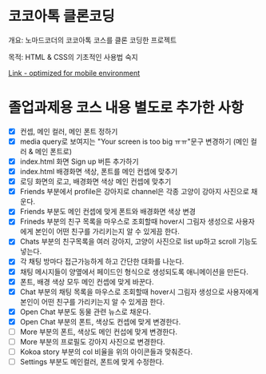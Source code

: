 # 코코아톡 클론코딩

개요: 노마드코더의 코코아톡 코스를 클론 코딩한 프로젝트

목적: HTML & CSS의 기초적인 사용법 숙지

[Link - optimized for mobile environment](https://westone034626.github.io/kokoa-clone-2020/)

# 졸업과제용 코스 내용 별도로 추가한 사항

- [x] 컨셉, 메인 컬러, 메인 폰트 정하기
- [x] media query로 보여지는 "Your screen is too big ㅠㅠ"문구 변경하기 (메인 컬러 & 메인 폰트로)
- [x] index.html 화면 Sign up 버튼 추가하기
- [x] index.html 배경화면 색상, 폰트를 메인 컨셉에 맞추기
- [x] 로딩 화면의 로고, 배경화면 색상 메인 컨셉에 맞추기
- [x] Friends 부분에서 profile은 강아지로 channel은 각종 고양이 강아지 사진으로 채운다.
- [x] Friends 부분도 메인 컨셉에 맞게 폰트와 배경화면 색상 변경
- [x] Frineds 부분의 친구 목록을 마우스로 조회할때 hover시 그림자 생성으로 사용자에게 본인이 어떤 친구를 가리키는지 알 수 있게끔 한다.
- [x] Chats 부분의 친구목록을 여러 강아지, 고양이 사진으로 list up하고 scroll 기능도 넣는다.
- [x] 각 채팅 방마다 접근가능하게 하고 간단한 대화를 나눈다.
- [x] 채팅 메시지들이 양옆에서 페이드인 형식으로 생성되도록 애니메이션을 만든다.
- [x] 폰트, 배경 색상 모두 메인 컨셉에 맞게 바꾼다.
- [x] Chat 부분의 채팅 목록을 마우스로 조회할때 hover시 그림자 생성으로 사용자에게 본인이 어떤 친구를 가리키는지 알 수 있게끔 한다.
- [x] Open Chat 부분도 동물 관련 뉴스로 채운다.
- [x] Open Chat 부분의 폰트, 색상도 컨셉에 맞게 변경한다.
- [ ] More 부분의 폰트, 색상도 메인 컨섭에 맞게 변경한다.
- [ ] More 부분의 프로필도 강아지 사진으로 변경한다.
- [ ] Kokoa story 부분의 col 비율을 위의 아이콘들과 맞춰준다.
- [ ] Settings 부분도 메인컬러, 폰트에 맞게 수정한다.
